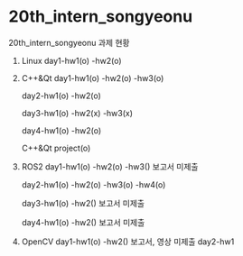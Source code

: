 # 20th_intern_songyeonu
20th_intern_songyeonu
과제 현황

1. Linux
   day1-hw1(o)
       -hw2(o)
   
2. C++&Qt
   day1-hw1(o)
       -hw2(o)
       -hw3(o)
   
   day2-hw1(o)
       -hw2(o)
   
   day3-hw1(o)
       -hw2(x)
       -hw3(x)
   
   day4-hw1(o)
       -hw2(o)
   
   C++&Qt project(o)
   
3. ROS2
   day1-hw1(o)
       -hw2(o)
       -hw3() 보고서 미제출
   
   day2-hw1(o)
       -hw2(o)
       -hw3(o)
       -hw4(o)
   
   day3-hw1(o)
       -hw2() 보고서 미제출
   
   day4-hw1(o)
       -hw2() 보고서 미제출
   
4. OpenCV
   day1-hw1(o)
       -hw2() 보고서, 영상 미제출
   day2-hw1

